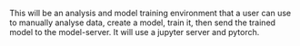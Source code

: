 This will be an analysis and model training environment that a user can use to manually analyse data, create a model, train it, then send the trained model to the model-server. It will use a jupyter server and pytorch.